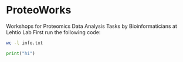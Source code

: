 # ProteoWorks
Workshops for Proteomics Data Analysis Tasks by Bioinformaticians at Lehtio Lab
First run the following code:
```bash
wc -l info.txt
```
```python
print("hi")
```
